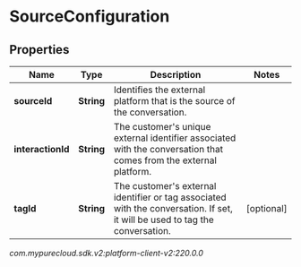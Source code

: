 # SourceConfiguration


## Properties

| Name | Type | Description | Notes |
| ------------ | ------------- | ------------- | ------------- |
| **sourceId** | **String** | Identifies the external platform that is the source of the conversation. |  |
| **interactionId** | **String** | The customer's unique external identifier associated with the conversation that comes from the external platform. |  |
| **tagId** | **String** | The customer's external identifier or tag associated with the conversation. If set, it will be used to tag the conversation. |  [optional] |




_com.mypurecloud.sdk.v2:platform-client-v2:220.0.0_
